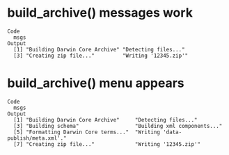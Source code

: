 # build_archive() messages work

    Code
      msgs
    Output
      [1] "Building Darwin Core Archive" "Detecting files..."          
      [3] "Creating zip file..."         "Writing '12345.zip'"         

# build_archive() menu appears

    Code
      msgs
    Output
      [1] "Building Darwin Core Archive"     "Detecting files..."              
      [3] "Building schema"                  "Building xml components..."      
      [5] "Formatting Darwin Core terms..."  "Writing 'data-publish/meta.xml'."
      [7] "Creating zip file..."             "Writing '12345.zip'"             

